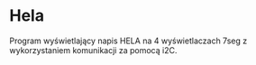# Hela

Program wyświetlający napis HELA na 4 wyświetlaczach 7seg z wykorzystaniem komunikacji za pomocą i2C.

